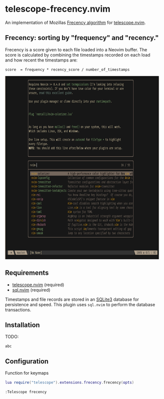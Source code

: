 # telescope-frecency.nvim

An implementation of Mozillas [Frecency algorithm](https://developer.mozilla.org/en-US/docs/Mozilla/Tech/Places/Frecency_algorithm) for [telescope.nvim](https://github.com/nvim-telescope/telescope.nvim).

## Frecency: sorting by "frequency" and "recency."

Frecency is a score given to each file loaded into a Neovim buffer.
The score is calculated by combining the timestamps recorded on each load and how recent the timestamps are:

```
score  = frequency * recency_score / number_of_timestamps

```



<img src="https://raw.githubusercontent.com/sunjon/images/master/gh_readme_telescope_packer.png" height="600">

## Requirements

- [telescope.nvim](https://github.com/nvim-telescope/telescope.nvim) (required)
- [sql.nvim](https://github.com/tami5/sql.nvim) (required)

Timestamps and file records are stored in an [SQLite3](https://www.sqlite.org/index.html) database for persistence and speed.
This plugin uses `sql.nvim` to perform the database transactions.



## Installation

TODO:

```
abc
```

## Configuration

Function for keymaps

```lua
lua require("telescope").extensions.frecency.frecency(opts)
```

```
:Telescope frecency
```
